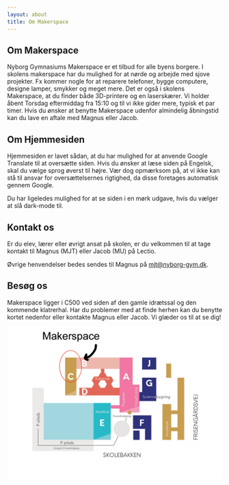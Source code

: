 ```yaml
---
layout: about
title: Om Makerspace
---
```


## Om Makerspace
Nyborg Gymnasiums Makerspace er et tilbud for alle byens borgere. I skolens makerspace har du mulighed for at nørde og arbejde med sjove projekter. Fx kommer nogle for at reparere telefoner, bygge computere, designe lamper, smykker og meget mere. Det er også i skolens Makerspace, at du finder både 3D-printere og en laserskærer. Vi holder åbent Torsdag eftermiddag fra 15:10 og til vi ikke gider mere, typisk et par timer. Hvis du ønsker at benytte Makerspace udenfor almindelig åbningstid kan du lave en aftale med Magnus eller Jacob.

## Om Hjemmesiden
Hjemmesiden er lavet sådan, at du har mulighed for at anvende Google Translate til at oversætte siden. Hvis du ønsker at læse siden på Engelsk, skal du vælge sprog øverst til højre. Vær dog opmærksom på, at vi ikke kan stå til ansvar for oversættelsernes rigtighed, da disse foretages automatisk gennem Google.


Du har ligeledes mulighed for at se siden i en mørk udgave, hvis du vælger at slå dark-mode til.

## Kontakt os
Er du elev, lærer eller øvrigt ansat på skolen, er du velkommen til at tage kontakt til Magnus (MJT) eller Jacob (MU) på Lectio.

Øvrige henvendelser bedes sendes til Magnus på mjt@nyborg-gym.dk.

## Besøg os
Makerspace ligger i C500 ved siden af den gamle idrætssal og den kommende klatrerhal. Har du problemer med at finde herhen kan du benytte kortet nedenfor eller kontakte Magnus eller Jacob. Vi glæder os til at se dig!

![Makerspace](/assets/images/rute/route_makerspace.jpg "Vej til Makerspace")
